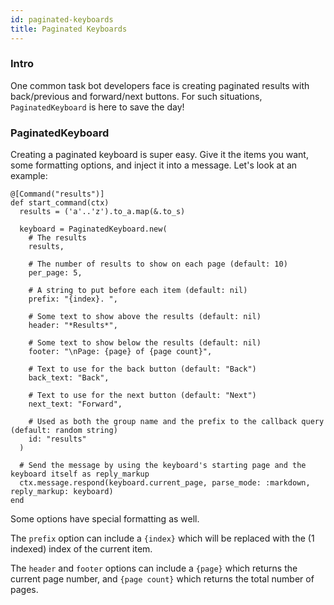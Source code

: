 ```yaml
---
id: paginated-keyboards
title: Paginated Keyboards
---
```


### Intro

One common task bot developers face is creating paginated results with back/previous and forward/next buttons. For such situations, `PaginatedKeyboard` is here to save the day!

### PaginatedKeyboard

Creating a paginated keyboard is super easy. Give it the items you want, some formatting options, and inject it into a message. Let's look at an example:

```crystal
@[Command("results")]
def start_command(ctx)
  results = ('a'..'z').to_a.map(&.to_s)

  keyboard = PaginatedKeyboard.new(
    # The results
    results,

    # The number of results to show on each page (default: 10)
    per_page: 5,

    # A string to put before each item (default: nil)
    prefix: "{index}. ",

    # Some text to show above the results (default: nil)
    header: "*Results*",

    # Some text to show below the results (default: nil)
    footer: "\nPage: {page} of {page count}",

    # Text to use for the back button (default: "Back")
    back_text: "Back",

    # Text to use for the next button (default: "Next")
    next_text: "Forward",

    # Used as both the group name and the prefix to the callback query (default: random string)
    id: "results"
  )

  # Send the message by using the keyboard's starting page and the keyboard itself as reply_markup
  ctx.message.respond(keyboard.current_page, parse_mode: :markdown, reply_markup: keyboard)
end
```

Some options have special formatting as well. 

The `prefix` option can include a `{index}` which will be replaced with the (1 indexed) index of the current item.

The `header` and `footer` options can include a `{page}` which returns the current page number, and `{page count}` which returns the total number of pages.